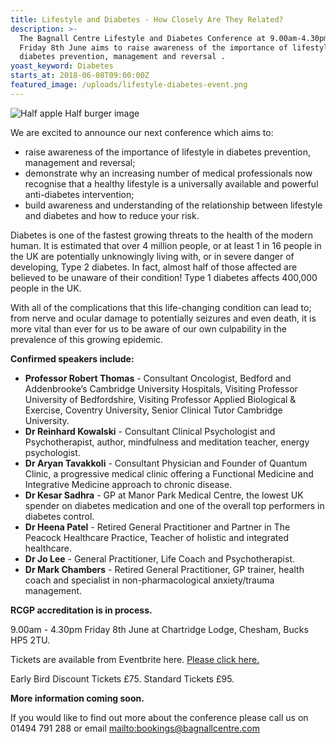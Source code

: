 ```yaml
---
title: Lifestyle and Diabetes - How Closely Are They Related?
description: >-
  The Bagnall Centre Lifestyle and Diabetes Conference at 9.00am-4.30pm on
  Friday 8th June aims to raise awareness of the importance of lifestyle in
  diabetes prevention, management and reversal .
yoast_keyword: Diabetes
starts_at: 2018-06-08T09:00:00Z
featured_image: /uploads/lifestyle-diabetes-event.png
---
```

![Half apple Half burger image](/uploads/lifestyle-diabetes-event.png)

We are excited to announce our next conference which aims to:

* raise awareness of the importance of lifestyle in diabetes prevention, management and reversal;
* demonstrate why an increasing number of medical professionals now recognise that a healthy lifestyle is a universally available and powerful anti-diabetes intervention;
* build awareness and understanding of the relationship between lifestyle and diabetes and how to reduce your risk.

Diabetes is one of the fastest growing threats to the health of the modern human. It is estimated that over 4 million people, or at least 1 in 16 people in the UK are potentially unknowingly living with, or in severe danger of developing, Type 2 diabetes. In fact, almost half of those affected are believed to be unaware of their condition! Type 1 diabetes affects 400,000 people in the UK.

With all of the complications that this life-changing condition can lead to; from nerve and ocular damage to potentially seizures and even death, it is more vital than ever for us to be aware of our own culpability in the prevalence of this growing epidemic.

**Confirmed speakers include:**

* **Professor Robert Thomas** - Consultant Oncologist, Bedford and Addenbrooke’s Cambridge University Hospitals, Visiting Professor University of Bedfordshire, Visiting Professor Applied Biological & Exercise, Coventry University, Senior Clinical Tutor Cambridge University.
* **Dr Reinhard Kowalski** - Consultant Clinical Psychologist and Psychotherapist, author, mindfulness and meditation teacher, energy psychologist.
* **Dr Aryan Tavakkoli** - Consultant Physician and Founder of Quantum Clinic, a progressive medical clinic offering a Functional Medicine and Integrative Medicine approach to chronic disease.
* **Dr Kesar Sadhra** - GP at Manor Park Medical Centre, the lowest UK spender on diabetes medication and one of the overall top performers in diabetes control.
* **Dr Heena Patel** - Retired General Practitioner and Partner in The Peacock Healthcare Practice, Teacher of holistic and integrated healthcare.
* **Dr Jo Lee** - General Practitioner, Life Coach and Psychotherapist.
* **Dr Mark Chambers** - Retired General Practitioner, GP trainer, health coach and specialist in non-pharmacological anxiety/trauma management.

**RCGP accreditation is in process.**

9.00am - 4.30pm Friday 8th June at Chartridge Lodge, Chesham, Bucks HP5 2TU.

Tickets are available from Eventbrite here. <a href="https://www.eventbrite.co.uk/e/lifestyle-and-diabetes-how-closely-are-they-related-tickets-42565255826" target="_blank">Please click here.</a>

Early Bird Discount Tickets £75. Standard Tickets £95.

**More information coming soon.** 

If you would like to find out more about the conference please call us on 01494 791 288 or email <mailto:bookings@bagnallcentre.com>

